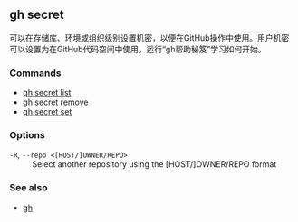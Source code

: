 

## gh secret

可以在存储库、环境或组织级别设置机密，以便在GitHub操作中使用。用户机密可以设置为在GitHub代码空间中使用。运行“gh帮助秘笈”学习如何开始。

### Commands

-   [gh secret list](./gh_secret_list)
-   [gh secret remove](./gh_secret_remove)
-   [gh secret set](./gh_secret_set)

### Options

<dl class="flags">
	<dt><code>-R</code>, <code>--repo &lt;[HOST/]OWNER/REPO&gt;</code></dt>
	<dd>Select another repository using the [HOST/]OWNER/REPO format</dd>
</dl>

### See also

-   [gh](./gh)
